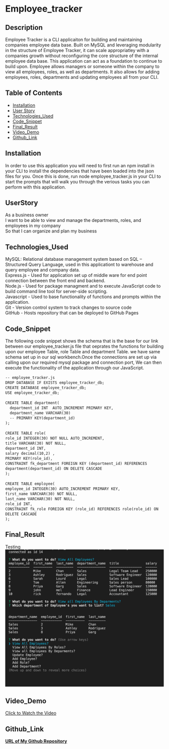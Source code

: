 # Employee_tracker
## Description
Employee Tracker is a CLI applicaiton for building and maintaining companies employee data base. Built on MySQL and leveraging modularity in the structure of Employee Tracker, it can scale appropriatley with a companies growth without reconfiguring the core structure of the internal employee data base. This application can act as a foundation to continue to build upon. Employee allows managers or someone within the company to view all employees, roles, as well as departments. It also allows for adding employees, roles, departments and updating employees all from your CLI.

## Table of Contents 

* [Installation](#Installation)
* [User Story](#UserStory)
* [Technologies_Used](#Technologies_Used)
* [Code_Snippet](#Code_Snippet)
* [Final_Result](#Final_Result)
* [Video_Demo](#Video_Demo)
* [Github_Link](#Github_Link)



## Installation
In order to use this application you will need to first run an npm install in your CLI to install the dependencies that have been loaded into the json files for you. Once this is done, run node employee_tracker.js in your CLI to start the prompts that will walk you through the verious tasks you can perform with this application.


## UserStory
As a business owner<br>
I want to be able to view and manage the departments, roles, and employees in my company<br>
So that I can organize and plan my business

## Technologies_Used

MySQL: Relational database management system based on SQL – Structured Query Language, used in this applicationt to warehouse and query employee and company data.<br>
Express.js - Used for application set up of middle ware for end point connection between the front end and backend.<br>
Node.js - Used for package managment and to execute JavaScript code to build command line tool for server-side scripting.<br>
Javascript - Used to base functionality of functions and prompts within the application.<br>
Git - Version control system to track changes to source code<br>
GitHub - Hosts repository that can be deployed to GitHub Pages<br>

## Code_Snippet
The following code snippet shows the schema that is the base for our link between our employee_tracker.js file that oeprates the functions for building upon our employee Table, role Table and department Table. we have same schema set up in our sql workbench.Once the connections are set up via calling upon our required mysql package and connection port, We can then execute the functionality of the application through our JavaScript.

```
-- employee_tracker.js
DROP DATABASE IF EXISTS employee_tracker_db;
CREATE DATABASE employee_tracker_db;
USE employee_tracker_db;

CREATE TABLE department(
  department_id INT  AUTO_INCREMENT PRIMARY KEY,
  department_name VARCHAR(30) 
  -- PRIMARY KEY(department_id)
);

CREATE TABLE role(
role_id INTEGER(30) NOT NULL AUTO_INCREMENT,
title VARCHAR(30) NOT NULL,
department_id INT,
salary decimal(10,2) ,
PRIMARY KEY(role_id),
CONSTRAINT fk_department FOREIGN KEY (department_id) REFERENCES department(department_id) ON DELETE CASCADE
);

CREATE TABLE employee(
employee_id INTEGER(30) AUTO_INCREMENT PRIMARY KEY,
first_name VARCHAR(30) NOT NULL,
last_name VARCHAR(30) NOT NULL,
role_id INT,
CONSTRAINT fk_role FOREIGN KEY (role_id) REFERENCES role(role_id) ON DELETE CASCADE
);
```

## Final_Result
Testing 
![](assets/screenshots/screenshot1.png)

## Video_Demo
[Click to Watch the Video](https://drive.google.com/file/d/1q1nG1rjTZ3MhYPicFBiX-ayWJYfN3WHv/view)

## Github_Link
[**URL of My Github Repository**](https://github.com/guptaria/Employee_tracker)<br>
